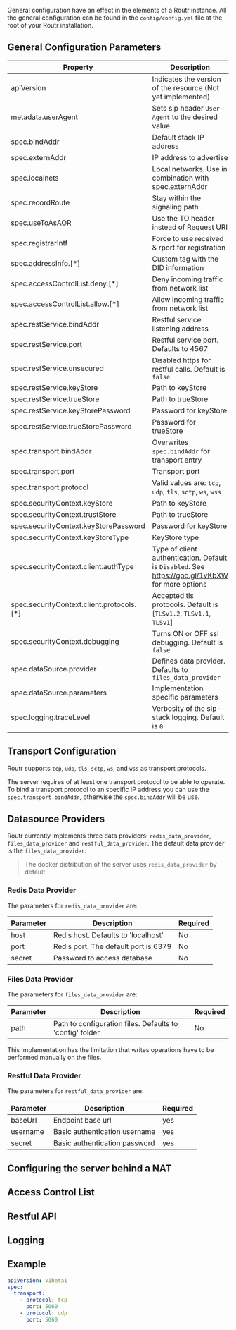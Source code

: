 General configuration have an effect in the elements of a Routr instance.
All the general configuration can be found in the `config/config.yml` file
at the root of your Routr installation.

## General Configuration Parameters

| Property | Description | Required |
| --- | --- | --- |
| apiVersion | Indicates the version of the resource (Not yet implemented) | yes |
| metadata.userAgent| Sets sip header `User-Agent` to the desired value | No |
| spec.bindAddr | Default stack IP address  | No |
| spec.externAddr | IP address to advertise | No |
| spec.localnets | Local networks. Use in combination with spec.externAddr | No |
| spec.recordRoute | Stay within the signaling path | No |
| spec.useToAsAOR | Use the TO header instead of Request URI | No |
| spec.registrarIntf | Force to use received & rport for registration| No |
| spec.addressInfo.[*] | Custom tag with the DID information | No |
| spec.accessControlList.deny.[*] | Deny incoming traffic from network list | No |
| spec.accessControlList.allow.[*] | Allow incoming traffic from network list | No |
| spec.restService.bindAddr | Restful service listening address | No |
| spec.restService.port | Restful service port. Defaults to 4567 | No |
| spec.restService.unsecured | Disabled https for restful calls. Default is `false` | No |
| spec.restService.keyStore | Path to keyStore | No |
| spec.restService.trueStore | Path to trueStore | No |
| spec.restService.keyStorePassword | Password for keyStore | No |
| spec.restService.trueStorePassword | Password for trueStore | No |
| spec.transport.bindAddr | Overwrites `spec.bindAddr` for transport entry | No |
| spec.transport.port | Transport port | Yes |
| spec.transport.protocol | Valid values are: `tcp`, `udp`, `tls`, `sctp`, `ws`, `wss` | Yes |
| spec.securityContext.keyStore | Path to keyStore  | Yes |
| spec.securityContext.trustStore | Path to trueStore  | Yes |
| spec.securityContext.keyStorePassword | Password for keyStore  | Yes |
| spec.securityContext.keyStoreType | KeyStore type  | Yes |
| spec.securityContext.client.authType | Type of client authentication. Default is `Disabled`. See https://goo.gl/1vKbXW for more options | No |
| spec.securityContext.client.protocols.[*] | Accepted tls protocols. Default is [`TLSv1.2`, `TLSv1.1`, `TLSv1`] | No |
| spec.securityContext.debugging | Turns ON or OFF ssl debugging. Default is `false` | No |
| spec.dataSource.provider | Defines data provider. Defaults to `files_data_provider` | No |
| spec.dataSource.parameters | Implementation specific parameters | No |
| spec.logging.traceLevel | Verbosity of the sip-stack logging. Default is `0` | No |

## Transport Configuration

Routr supports `tcp`, `udp`, `tls`, `sctp`, `ws`, and `wss` as transport protocols.

The server requires of at least one transport protocol to be able to operate.
To bind a transport protocol to an specific IP address you can use the `spec.transport.bindAddr`,
otherwise the `spec.bindAddr` will be use.

## Datasource Providers

Routr currently implements three data providers: `redis_data_provider`, `files_data_provider` and `restful_data_provider`. The default data provider is the `files_data_provider`.

> The docker distribution of the server uses `redis_data_provider` by default

### Redis Data Provider

The parameters for `redis_data_provider` are:

| Parameter | Description | Required |
| --- | --- | --- |
| host | Redis host. Defaults to 'localhost' | No |
| port | Redis port. The default port is 6379 | No |
| secret | Password to access database | No |

### Files Data Provider

The parameters for `files_data_provider` are:

| Parameter | Description | Required |
| --- | --- | --- |
| path | Path to configuration files. Defaults to 'config' folder | No |

This implementation has the limitation that writes operations have to be performed manually on the files.

### Restful Data Provider

The parameters for `restful_data_provider` are:

| Parameter | Description | Required |
| --- | --- | --- |
| baseUrl | Endpoint base url | yes |
| username | Basic authentication username | yes |
| secret | Basic authentication password | yes |

## Configuring the server behind a NAT



## Access Control List

## Restful API

## Logging

## Example

```yaml
apiVersion: v1beta1
spec:
  transport:
    - protocol: tcp
      port: 5060
    - protocol: udp
      port: 5060
```
